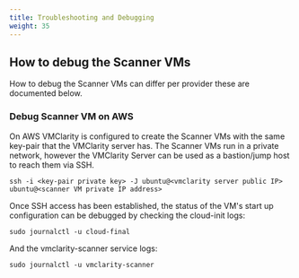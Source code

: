 ```yaml
---
title: Troubleshooting and Debugging
weight: 35
---
```


## How to debug the Scanner VMs

How to debug the Scanner VMs can differ per provider these are documented
below.

### Debug Scanner VM on AWS

On AWS VMClarity is configured to create the Scanner VMs with the same key-pair
that the VMClarity server has. The Scanner VMs run in a private network,
however the VMClarity Server can be used as a bastion/jump host to reach them
via SSH.

```
ssh -i <key-pair private key> -J ubuntu@<vmclarity server public IP> ubuntu@<scanner VM private IP address>
```

Once SSH access has been established, the status of the VM's start up
configuration can be debugged by checking the cloud-init logs:

```
sudo journalctl -u cloud-final
```

And the vmclarity-scanner service logs:

```
sudo journalctl -u vmclarity-scanner
```

